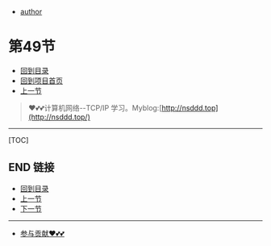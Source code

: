 + [author](https://github.com/3293172751)
# 第49节
+ [回到目录](../README.md)
+ [回到项目首页](../../README.md)
+ [上一节](48.md)
> ❤️💕💕计算机网络--TCP/IP 学习。Myblog:[http://nsddd.top](http://nsddd.top/)
---
[TOC]





## END 链接
+ [回到目录](../README.md)
+ [上一节](48.md)
+ [下一节](50.md)
---
+ [参与贡献❤️💕💕](https://github.com/3293172751/CS_COURSE/blob/master/Git/git-contributor.md)
